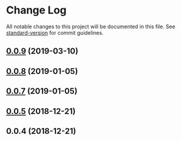 # Change Log

All notable changes to this project will be documented in this file. See [standard-version](https://github.com/conventional-changelog/standard-version) for commit guidelines.

<a name="0.0.9"></a>
## [0.0.9](https://github.com/boyko/json-schema-sanitizer/compare/v0.0.8...v0.0.9) (2019-03-10)



<a name="0.0.8"></a>
## [0.0.8](https://github.com/boyko/json-schema-sanitizer/compare/v0.0.7...v0.0.8) (2019-01-05)



<a name="0.0.7"></a>
## [0.0.7](https://github.com/boyko/json-schema-sanitizer/compare/v0.0.5...v0.0.7) (2019-01-05)



<a name="0.0.5"></a>
## [0.0.5](https://github.com/boyko/json-schema-sanitizer/compare/v0.0.4...v0.0.5) (2018-12-21)



<a name="0.0.4"></a>
## 0.0.4 (2018-12-21)
